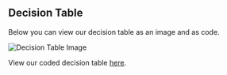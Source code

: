 ## Decision Table

Below you can view our decision table as an image and as code.

![Decision Table Image](Schmendrick-DT.png)

View our coded decision table [here](sda).
